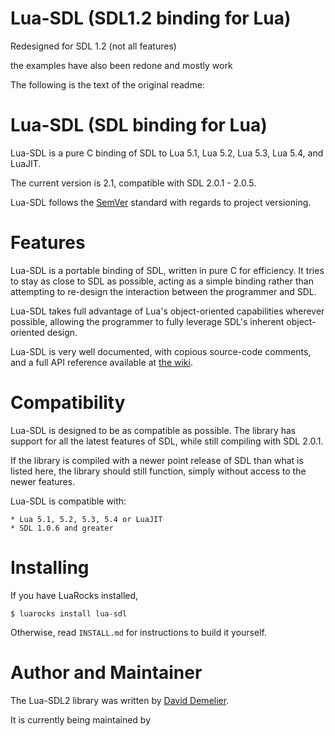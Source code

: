 Lua-SDL (SDL1.2 binding for Lua)
==================================

Redesigned for SDL 1.2 (not all features)

the examples have also been redone and mostly work




The following is the text of the original readme:



Lua-SDL (SDL binding for Lua)
==================================

Lua-SDL is a pure C binding of SDL to Lua 5.1, Lua 5.2, Lua 5.3, Lua 5.4, and
LuaJIT.

The current version is 2.1, compatible with SDL 2.0.1 - 2.0.5.

Lua-SDL follows the [SemVer](https://semver.org) standard with regards to project
versioning.

Features
========

Lua-SDL is a portable binding of SDL, written in pure C for efficiency.
It tries to stay as close to SDL as possible, acting as a simple binding
rather than attempting to re-design the interaction between the programmer
and SDL.

Lua-SDL takes full advantage of Lua's object-oriented capabilities wherever
possible, allowing the programmer to fully leverage SDL's inherent
object-oriented design.

Lua-SDL is very well documented, with copious source-code comments, and a full
API reference available at [the wiki](https://github.com/Tangent128/LuaSDL/wiki/).

Compatibility
=============

Lua-SDL is designed to be as compatible as possible.  The library has support
for all the latest features of SDL, while still compiling with SDL 2.0.1.

If the library is compiled with a newer point release of SDL than what is
listed here, the library should still function, simply without access to the
newer features.

Lua-SDL is compatible with:

	* Lua 5.1, 5.2, 5.3, 5.4 or LuaJIT
	* SDL 1.0.6 and greater

Installing
==========

If you have LuaRocks installed,

    $ luarocks install lua-sdl

Otherwise, read `INSTALL.md` for instructions to build it yourself.


Author and Maintainer
=====================

The Lua-SDL2 library was written by [David Demelier](mailto:markand@malikania.fr).

It is currently being maintained by
